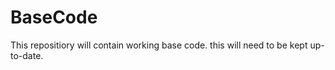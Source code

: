 # BaseCode

This repositiory will contain working base code.  this will need to be kept up-to-date.
